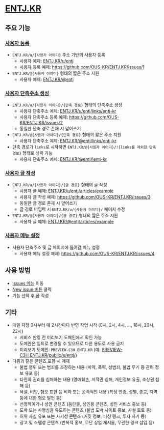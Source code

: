 # [ENTJ.KR](https://entj.kr)

## 주요 기능

### [사용자 등록](https://github.com/OUS-KR/ENTJ.KR/issues/new?template=01-user-register-by-issue.yml)

- `ENTJ.KR/u/{사용자 아이디}` 주소 기반의 사용자 등록
  - 사용자 예제: [ENTJ.KR/u/entj](https://entj.kr/u/entj)
  - 사용자 등록 예제: https://github.com/OUS-KR/ENTJ.KR/issues/1
- `ENTJ.KR/@{사용자 아이디}` 형태의 짧은 주소 지원
  - 사용자 예제: [ENTJ.KR/@entj](https://entj.kr/@entj)

### [사용자 단축주소 생성](https://github.com/OUS-KR/ENTJ.KR/issues/new?template=02-user-short-url-register-by-issue.yml)

- `ENTJ.KR/u/{사용자 아이디}/{단축 경로}` 형태의 단축주소 생성
  - 사용자 단축주소 예제: [ENTJ.KR/u/entj/links/entj-kr](https://entj.kr/u/entj/links/entj-kr)
  - 사용자 단축주소 등록 예제: https://github.com/OUS-KR/ENTJ.KR/issues/2
  - 동일한 단축 경로 존재 시 덮어쓰기
- `ENTJ.KR/@{사용자 아이디}/{단축 경로}` 형태의 짧은 주소 지원
  - 사용자 단축주소 예제: [ENTJ.KR/@entj/links/entj-kr](https://entj.kr/@entj/links/entj-kr)
- 단축 경로가 `links`로 시작하면 `ENTJ.KR/@{사용자 아이디}/!{links를 제외한 단축 경로}` 형태로 생략 가능
  - 사용자 단축주소 예제: [ENTJ.KR/@entj/!entj-kr](https://entj.kr/@entj/!entj-kr)

### [사용자 글 작성](https://github.com/OUS-KR/ENTJ.KR/issues/new?template=03-user-article-writing-by-issue.yml)

- `ENTJ.KR/u/{사용자 아이디}/{글 경로}` 형태의 글 작성
  - 사용자 글 예제: [ENTJ.KR/u/entj/articles/example](https://entj.kr/u/entj/articles/example)
  - 사용자 글 작성 예제: https://github.com/OUS-KR/ENTJ.KR/issues/3
  - 동일한 글 경로 존재 시 덮어쓰기
  - 글 경로 미입력 시 `ENTJ.KR/u/{사용자 아이디}/` 페이지 수정
- `ENTJ.KR/@{사용자 아이디}/{글 경로}` 형태의 짧은 주소 지원
  - 사용자 글 예제: [ENTJ.KR/@entj/articles/example](https://entj.kr/@entj/articles/example)
 
### [사용자 메뉴 설정](https://github.com/OUS-KR/ENTJ.KR/issues/new?template=04-user-menu-setting-by-issue.yml)

- 사용자 단축주소 및 글 페이지에 들어갈 메뉴 설정
  - 사용자 메뉴 설정 예제: https://github.com/OUS-KR/ENTJ.KR/issues/4

## 사용 방법

- [Issues 메뉴](https://github.com/OUS-KR/ENTJ.KR/issues) 이동
- [New issue 버튼](https://github.com/OUS-KR/ENTJ.KR/issues/new/choose) 클릭
- 기능 선택 후 폼 작성

## 기타

- 매일 자정 0시부터 매 2시간마다 반영 작업 시작 (0시, 2시, 4시, ..., 18시, 20시, 22시)
  - 서비스 반영 전 미리보기 도메인에서 확인 가능
  - 도메인은 임의로 변경될 수 있으므로 다른 용도로 사용 금지
  - 미리보기 도메인: `PREVIEW-C3H.ENTJ.KR` (예: [PREVIEW-C3H.ENTJ.KR/public/u/entj/](https://preview-c3h.entj.kr/public/u/entj/))
- 다음과 같은 콘텐츠 포함 시 제재
  - 불법 행위 또는 범죄를 조장하는 내용 (마약, 폭력, 성범죄, 불법 무기 등 관련 정보 유포 등)
  - 타인의 권리를 침해하는 내용 (명예훼손, 저작권 침해, 개인정보 유출, 초상권 침해 등)
  - 욕설, 비방, 혐오 표현 등 비하 또는 공격적인 내용 (특정 인종, 성별, 종교, 지역 등에 대한 혐오 발언 등)
  - 선정적이거나 성인 콘텐츠 (음란물, 성인용 콘텐츠, 성인 서비스 홍보 등)
  - 도박 또는 사행심을 유도하는 콘텐츠 (불법 도박 사이트 홍보, 사설 토토 등)
  - 허위 사실 유포 또는 사기성 콘텐츠 (거짓 정보, 피싱 링크, 투자 사기 등)
  - 광고 및 스팸성 콘텐츠 (반복적 홍보, 무단 상업 게시물, 무관한 링크 삽입 등)
